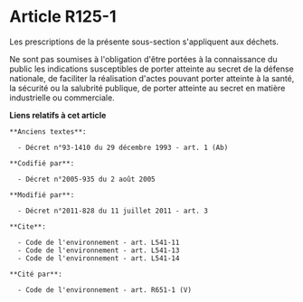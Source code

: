 # Article R125-1

Les prescriptions de la présente sous-section s'appliquent aux déchets.

Ne sont pas soumises à l'obligation d'être portées à la connaissance du public les indications susceptibles de porter
atteinte au secret de la défense nationale, de faciliter la réalisation d'actes pouvant porter atteinte à la santé, la
sécurité ou la salubrité publique, de porter atteinte au secret en matière industrielle ou commerciale.

**Liens relatifs à cet article**

	**Anciens textes**:

	  - Décret n°93-1410 du 29 décembre 1993 - art. 1 (Ab)

	**Codifié par**:

	  - Décret n°2005-935 du 2 août 2005

	**Modifié par**:

	  - Décret n°2011-828 du 11 juillet 2011 - art. 3

	**Cite**:

	  - Code de l'environnement - art. L541-11
	  - Code de l'environnement - art. L541-13
	  - Code de l'environnement - art. L541-14

	**Cité par**:

	  - Code de l'environnement - art. R651-1 (V)
